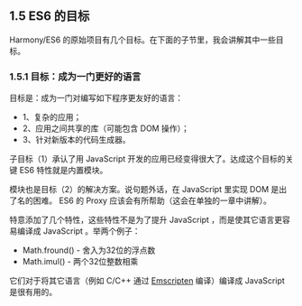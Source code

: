 ## 1.5 ES6 的目标

Harmony/ES6 的原始项目有几个目标。在下面的子节里，我会讲解其中一些目标。

### 1.5.1 目标：成为一门更好的语言

目标是：成为一门对编写如下程序更友好的语言：

* 1、复杂的应用；
* 2、应用之间共享的库（可能包含 DOM 操作）；
* 3、针对新版本的代码生成器。

子目标（1）承认了用 JavaScript 开发的应用已经变得很大了。达成这个目标的关键 ES6 特性就是内置模块。

模块也是目标（2）的解决方案。说句题外话，在 JavaScript 里实现 DOM 是出了名的困难。 ES6 的 Proxy 应该会有所帮助（这会在单独的一章中讲解）。

特意添加了几个特性，这些特性不是为了提升 JavaScript ，而是使其它语言更容易编译成 JavaScript 。举两个例子：

* Math.fround() - 舍入为32位的浮点数
* Math.imul() - 两个32位整数相乘

它们对于将其它语言（例如 C/C++ 通过 [Emscripten](https://github.com/kripken/emscripten) 编译）编译成 JavaScript 是很有用的。
